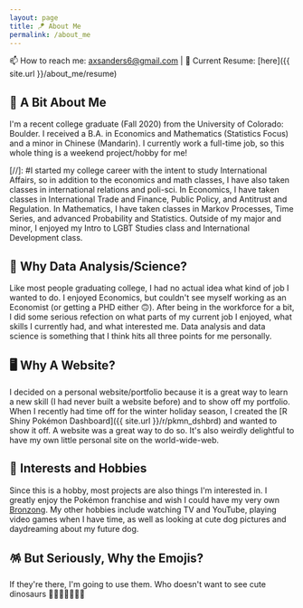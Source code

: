 ```yaml
---
layout: page
title: 🪁 About Me
permalink: /about_me
---
```

📫 How to reach me: [axsanders6@gmail.com](mailto:axsanders6@gmail.com)  \| 👀 Current Resume: [here]({{ site.url }}/about_me/resume)

## 🐜 A Bit About Me
I'm a recent college graduate (Fall 2020) from the University of Colorado: Boulder. I received a B.A. in Economics and Mathematics (Statistics Focus) and a minor in Chinese (Mandarin). I currently work a full-time job, so this whole thing is a weekend project/hobby for me!

[//]: #I started my college career with the intent to study International Affairs, so in addition to the economics and math classes, I have also taken classes in international relations and poli-sci. In Economics, I have taken classes in International Trade and Finance, Public Policy, and Antitrust and Regulation. In Mathematics, I have taken classes in Markov Processes, Time Series, and advanced Probability and Statistics. Outside of my major and minor, I enjoyed my Intro to LGBT Studies class and International Development class.

## 🤔 Why Data Analysis/Science?
Like most people graduating college, I had no actual idea what kind of job I wanted to do. I enjoyed Economics, but couldn't see myself working as an Economist (or getting a PHD either 🙃). After being in the workforce for a bit, I did some serious refection on what parts of my current job I enjoyed, what skills I currently had, and what interested me. Data analysis and data science is something that I think hits all three points for me personally. 

## 🖥️ Why A Website?
I decided on a personal website/portfolio because it is a great way to learn a new skill (I had never built a website before) and to show off my portfolio. When I recently had time off for the winter holiday season, I created the [R Shiny Pokémon Dashboard]({{ site.url }}/r/pkmn_dshbrd) and wanted to show it off. A website was a great way to do so. It's also weirdly delightful to have my own little personal site on the world-wide-web.

## 🎏 Interests and Hobbies
Since this is a hobby, most projects are also things I'm interested in. I greatly enjoy the Pokémon franchise and wish I could have my very own [Bronzong](https://www.serebii.net/pokedex-swsh/bronzong/). My other hobbies include watching TV and YouTube, playing video games when I have time, as well as looking at cute dog pictures and daydreaming about my future dog. 

## 🪅 But Seriously, Why the Emojis? 
If they're there, I'm going to use them. Who doesn't want to see cute dinosaurs 🦕🦕🦕🦕🦕🦕🦕